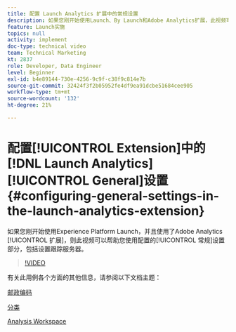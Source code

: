 ```yaml
---
title: 配置 Launch Analytics 扩展中的常规设置
description: 如果您刚开始使用Launch、By Launch和Adobe Analytics扩展，此视频可以帮助您完成配置的常规设置部分，包括设置跟踪服务器。
feature: Launch实施
topics: null
activity: implement
doc-type: technical video
team: Technical Marketing
kt: 2837
role: Developer, Data Engineer
level: Beginner
exl-id: b4e89144-730e-4256-9c9f-c38f9c814e7b
source-git-commit: 32424f3f2b05952fe4df9ea91dcbe51684cee905
workflow-type: tm+mt
source-wordcount: '132'
ht-degree: 21%

---
```


# 配置[!UICONTROL Extension]中的[!DNL Launch Analytics] [!UICONTROL General]设置 {#configuring-general-settings-in-the-launch-analytics-extension}

如果您刚开始使用Experience Platform Launch，并且使用了Adobe Analytics [!UICONTROL 扩展]，则此视频可以帮助您使用配置的[!UICONTROL 常规]设置部分，包括设置跟踪服务器。

>[!VIDEO](https://video.tv.adobe.com/v/27093/?quality=9)

有关此用例各个方面的其他信息，请参阅以下文档主题：

[邮政编码](https://docs.adobe.com/help/en/analytics/components/variables/dimensions-reports/reports-zip.html)

[分类](https://docs.adobe.com/content/help/zh-Hans/analytics/components/classifications/c-classifications.html)

[Analysis Workspace](https://docs.adobe.com/content/help/zh-Hans/analytics/analyze/analysis-workspace/analysis-workspace-features.html)
